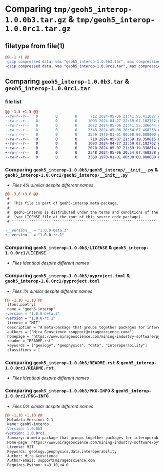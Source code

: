 # Comparing `tmp/geoh5_interop-1.0.0b3.tar.gz` & `tmp/geoh5_interop-1.0.0rc1.tar.gz`

## filetype from file(1)

```diff
@@ -1 +1 @@
-gzip compressed data, was "geoh5_interop-1.0.0b3.tar", max compression
+gzip compressed data, was "geoh5_interop-1.0.0rc1.tar", max compression
```

## Comparing `geoh5_interop-1.0.0b3.tar` & `geoh5_interop-1.0.0rc1.tar`

### file list

```diff
@@ -1,5 +1,5 @@
--rw-r--r--   0        0        0      712 2024-05-06 21:41:55.411027 geoh5_interop-1.0.0b3/geoh5_interop/__init__.py
--rw-r--r--   0        0        0     1093 2024-04-27 22:59:02.102762 geoh5_interop-1.0.0b3/LICENSE
--rw-r--r--   0        0        0     2022 2024-05-06 21:41:55.386644 geoh5_interop-1.0.0b3/pyproject.toml
--rw-r--r--   0        0        0     2348 2024-05-06 20:54:07.468238 geoh5_interop-1.0.0b3/README.rst
--rw-r--r--   0        0        0     3559 1970-01-01 00:00:00.000000 geoh5_interop-1.0.0b3/PKG-INFO
+-rw-r--r--   0        0        0      710 2024-05-07 21:39:19.350815 geoh5_interop-1.0.0rc1/geoh5_interop/__init__.py
+-rw-r--r--   0        0        0     1093 2024-04-27 22:59:02.102762 geoh5_interop-1.0.0rc1/LICENSE
+-rw-r--r--   0        0        0     2020 2024-05-07 21:39:19.330814 geoh5_interop-1.0.0rc1/pyproject.toml
+-rw-r--r--   0        0        0     2348 2024-05-06 20:54:07.468238 geoh5_interop-1.0.0rc1/README.rst
+-rw-r--r--   0        0        0     3560 1970-01-01 00:00:00.000000 geoh5_interop-1.0.0rc1/PKG-INFO
```

### Comparing `geoh5_interop-1.0.0b3/geoh5_interop/__init__.py` & `geoh5_interop-1.0.0rc1/geoh5_interop/__init__.py`

 * *Files 4% similar despite different names*

```diff
@@ -3,8 +3,8 @@
 #                                                                                 '
 #  This file is part of geoh5-interop meta-package.                               '
 #                                                                                 '
 #  geoh5-interop is distributed under the terms and conditions of the MIT License '
 #  (see LICENSE file at the root of this source code package).                    '
 # '''''''''''''''''''''''''''''''''''''''''''''''''''''''''''''''''''''''''''''''''
 
-__version__ = "1.0.0-beta.3"
+__version__ = "1.0.0-rc.1"
```

### Comparing `geoh5_interop-1.0.0b3/LICENSE` & `geoh5_interop-1.0.0rc1/LICENSE`

 * *Files identical despite different names*

### Comparing `geoh5_interop-1.0.0b3/pyproject.toml` & `geoh5_interop-1.0.0rc1/pyproject.toml`

 * *Files 1% similar despite different names*

```diff
@@ -1,10 +1,10 @@
 [tool.poetry]
 name = "geoh5-interop"
-version = "1.0.0-beta.3"
+version = "1.0.0-rc.1"
 license = "MIT"
 description = "A meta-package that groups together packages for interoperability between GEOH5 and other file formats."
 authors = ["Mira Geoscience <support@mirageoscience.com>"]
 homepage = "https://www.mirageoscience.com/mining-industry-software/python-integration/"
 readme = "README.rst"
 keywords = ["geology", "geophysics", "data", "interoperability"]
 classifiers = [
```

### Comparing `geoh5_interop-1.0.0b3/README.rst` & `geoh5_interop-1.0.0rc1/README.rst`

 * *Files identical despite different names*

### Comparing `geoh5_interop-1.0.0b3/PKG-INFO` & `geoh5_interop-1.0.0rc1/PKG-INFO`

 * *Files 0% similar despite different names*

```diff
@@ -1,10 +1,10 @@
 Metadata-Version: 2.1
 Name: geoh5-interop
-Version: 1.0.0b3
+Version: 1.0.0rc1
 Summary: A meta-package that groups together packages for interoperability between GEOH5 and other file formats.
 Home-page: https://www.mirageoscience.com/mining-industry-software/python-integration/
 License: MIT
 Keywords: geology,geophysics,data,interoperability
 Author: Mira Geoscience
 Author-email: support@mirageoscience.com
 Requires-Python: >=3.10,<4.0
```

